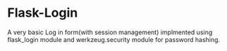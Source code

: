 # Flask-Login
A very basic Log in form(with session management) implmented using flask_login module and werkzeug.security module for password hashing.
